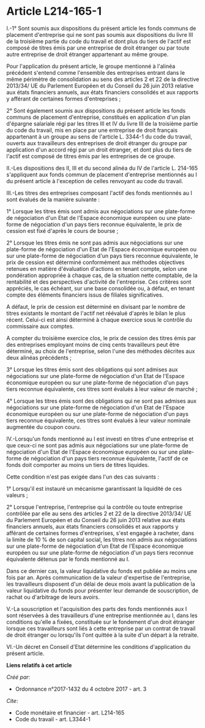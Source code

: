 # Article L214-165-1

I.-1° Sont soumis aux dispositions du présent article les fonds communs de placement d'entreprise qui ne sont pas soumis aux
dispositions du livre III de la troisième partie du code du travail et dont plus du tiers de l'actif est composé de titres
émis par une entreprise de droit étranger ou par toute autre entreprise de droit étranger appartenant au même groupe.

Pour l'application du présent article, le groupe mentionné à l'alinéa précédent s'entend comme l'ensemble des entreprises
entrant dans le même périmètre de consolidation au sens des articles 2 et 22 de la directive 2013/34/ UE du Parlement
Européen et du Conseil du 26 juin 2013 relative aux états financiers annuels, aux états financiers consolidés et aux rapports
y afférant de certaines formes d'entreprises ;

2° Sont également soumis aux dispositions du présent article les fonds communs de placement d'entreprise, constitués en
application d'un plan d'épargne salariale régi par les titres III et IV du livre III de la troisième partie du code du
travail, mis en place par une entreprise de droit français appartenant à un groupe au sens de l'article L. 3344-1 du code du
travail, ouverts aux travailleurs des entreprises de droit étranger du groupe par application d'un accord régi par un droit
étranger, et dont plus du tiers de l'actif est composé de titres émis par les entreprises de ce groupe.

II.-Les dispositions des II, III et du second alinéa du IV de l'article L. 214-165 s'appliquent aux fonds commun de placement
d'entreprise mentionnés au I du présent article à l'exception de celles renvoyant au code du travail.

III.-Les titres des entreprises composant l'actif des fonds mentionnés au I sont évalués de la manière suivante :

1° Lorsque les titres émis sont admis aux négociations sur une plate-forme de négociation d'un Etat de l'Espace économique
européen ou une plate-forme de négociation d'un pays tiers reconnue équivalente, le prix de cession est fixé d'après le cours
de bourse ;

2° Lorsque les titres émis ne sont pas admis aux négociations sur une plate-forme de négociation d'un Etat de l'Espace
économique européen ou sur une plate-forme de négociation d'un pays tiers reconnue équivalente, le prix de cession est
déterminé conformément aux méthodes objectives retenues en matière d'évaluation d'actions en tenant compte, selon une
pondération appropriée à chaque cas, de la situation nette comptable, de la rentabilité et des perspectives d'activité de
l'entreprise. Ces critères sont appréciés, le cas échéant, sur une base consolidée ou, à défaut, en tenant compte des
éléments financiers issus de filiales significatives.

A défaut, le prix de cession est déterminé en divisant par le nombre de titres existants le montant de l'actif net réévalué
d'après le bilan le plus récent. Celui-ci est ainsi déterminé à chaque exercice sous le contrôle du commissaire aux comptes.

A compter du troisième exercice clos, le prix de cession des titres émis par des entreprises employant moins de cinq cents
travailleurs peut être déterminé, au choix de l'entreprise, selon l'une des méthodes décrites aux deux alinéas précédents ;

3° Lorsque les titres émis sont des obligations qui sont admises aux négociations sur une plate-forme de négociation d'un
Etat de l'Espace économique européen ou sur une plate-forme de négociation d'un pays tiers reconnue équivalente, ces titres
sont évalués à leur valeur de marché ;

4° Lorsque les titres émis sont des obligations qui ne sont pas admises aux négociations sur une plate-forme de négociation
d'un Etat de l'Espace économique européen ou sur une plate-forme de négociation d'un pays tiers reconnue équivalente, ces
titres sont évalués à leur valeur nominale augmentée du coupon couru.

IV.-Lorsqu'un fonds mentionné au I est investi en titres d'une entreprise et que ceux-ci ne sont pas admis aux négociations
sur une plate-forme de négociation d'un Etat de l'Espace économique européen ou sur une plate-forme de négociation d'un pays
tiers reconnue équivalente, l'actif de ce fonds doit comporter au moins un tiers de titres liquides.

Cette condition n'est pas exigée dans l'un des cas suivants :

1° Lorsqu'il est instauré un mécanisme garantissant la liquidité de ces valeurs ;

2° Lorsque l'entreprise, l'entreprise qui la contrôle ou toute entreprise contrôlée par elle au sens des articles 2 et 22 de
la directive 2013/34/ UE du Parlement Européen et du Conseil du 26 juin 2013 relative aux états financiers annuels, aux états
financiers consolidés et aux rapports y afférant de certaines formes d'entreprises, s'est engagée à racheter, dans la limite
de 10 % de son capital social, les titres non admis aux négociations sur une plate-forme de négociation d'un Etat de l'Espace
économique européen ou sur une plate-forme de négociation d'un pays tiers reconnue équivalente détenus par le fonds mentionné
au I.

Dans ce dernier cas, la valeur liquidative du fonds est publiée au moins une fois par an. Après communication de la valeur
d'expertise de l'entreprise, les travailleurs disposent d'un délai de deux mois avant la publication de la valeur liquidative
du fonds pour présenter leur demande de souscription, de rachat ou d'arbitrage de leurs avoirs.

V.-La souscription et l'acquisition des parts des fonds mentionnés aux I sont réservées à des travailleurs d'une entreprise
mentionnée au I, dans les conditions qu'elle a fixées, constituée sur le fondement d'un droit étranger lorsque ces
travailleurs sont liés à cette entreprise par un contrat de travail de droit étranger ou lorsqu'ils l'ont quittée à la suite
d'un départ à la retraite.

VI.-Un décret en Conseil d'Etat détermine les conditions d'application du présent article.

**Liens relatifs à cet article**

_Créé par_:

  - Ordonnance n°2017-1432 du 4 octobre 2017 - art. 3

_Cite_:

  - Code monétaire et financier - art. L214-165
  - Code du travail - art. L3344-1
